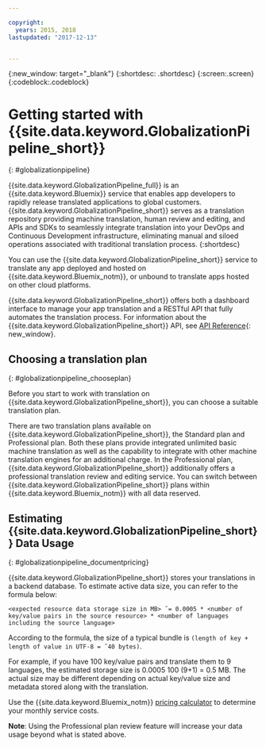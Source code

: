 ```yaml
---

copyright:
  years: 2015, 2018
lastupdated: "2017-12-13"


---
```


{:new_window: target="_blank"}
{:shortdesc: .shortdesc}
{:screen:.screen}
{:codeblock:.codeblock}

 
# Getting started with {{site.data.keyword.GlobalizationPipeline_short}}
{: #globalizationpipeline}

{{site.data.keyword.GlobalizationPipeline_full}} is an {{site.data.keyword.Bluemix}} service that enables app developers to rapidly release translated applications to global customers. {{site.data.keyword.GlobalizationPipeline_short}} serves as a translation repository providing machine translation, human review and editing, and APIs and SDKs to seamlessly integrate translation into your DevOps and Continuous Development infrastructure, eliminating manual and siloed operations associated with traditional translation process.
{:shortdesc}

You can use the {{site.data.keyword.GlobalizationPipeline_short}} service to translate any app deployed and hosted on {{site.data.keyword.Bluemix_notm}}, or unbound to translate apps hosted on other cloud platforms.

{{site.data.keyword.GlobalizationPipeline_short}} offers both a dashboard interface to manage your app translation and a RESTful API that fully automates the translation process. For information about the {{site.data.keyword.GlobalizationPipeline_short}} API, see [API Reference](https://gp-rest.ng.bluemix.net/translate/swagger/index.html){: new_window}. 

## Choosing a translation plan
{: #globalizationpipeline_chooseplan}

Before you start to work with translation on {{site.data.keyword.GlobalizationPipeline_short}}, you can choose a suitable translation plan.

There are two translation plans available on {{site.data.keyword.GlobalizationPipeline_short}}, the Standard plan and Professional plan. Both these plans provide integrated unlimited basic machine translation as well as the capability to integrate with other machine translation engines for an additional charge. In the Professional plan, {{site.data.keyword.GlobalizationPipeline_short}} additionally offers a professional translation review and editing service. You can switch between {{site.data.keyword.GlobalizationPipeline_short}} plans within {{site.data.keyword.Bluemix_notm}} with all data reserved. 


## Estimating {{site.data.keyword.GlobalizationPipeline_short}} Data Usage
{: #globalizationpipeline_documentpricing}

{{site.data.keyword.GlobalizationPipeline_short}} stores your translations in a backend database. To estimate active data size, you can refer to the formula below:

`<expected resource data storage size in MB> ˜= 0.0005 * <number of key/value pairs in the source resource> * <number of languages including the source language>`

According to the formula, the size of a typical bundle is `(length of key + length of value in UTF-8 = ˜40 bytes)`.

For example, if you have 100 key/value pairs and translate them to 9 languages, the estimated storage size is 0.0005 100 (9+1) = 0.5 MB. The actual size may be different depending on actual key/value size and metadata stored along with the translation.

Use the {{site.data.keyword.Bluemix_notm}} [pricing calculator](https://console.ng.bluemix.net/?direct=classic/#/pricing/cloudOEPaneId=pricing&paneId=pricingSheet&orgGuid=127a45f4-4461-4d5b-a26b-6dc2fdd1a3a2&spaceGuid=208fb1ff-413b-4fd9-9615-e8226062d0f3) to determine your monthly service costs.

**Note**: Using the Professional plan review feature will increase your data usage beyond what is stated above.



